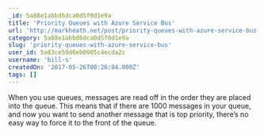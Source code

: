 ```yaml
---
_id: 5a88e1abbd6dca0d5f0d1e9a
title: 'Priority Queues with Azure Service Bus'
url: 'http://markheath.net/post/priority-queues-with-azure-service-bus'
category: 5a88e1abbd6dca0d5f0d1e9a
slug: 'priority-queues-with-azure-service-bus'
user_id: 5a83ce59d6eb0005c4ecda2c
username: 'bill-s'
createdOn: '2017-05-26T08:26:04.000Z'
tags: []
---
```


When you use queues, messages are read off in the order they are placed into the queue. This means that if there are 1000 messages in your queue, and now you want to send another message that is top priority, there’s no easy way to force it to the front of the queue.
